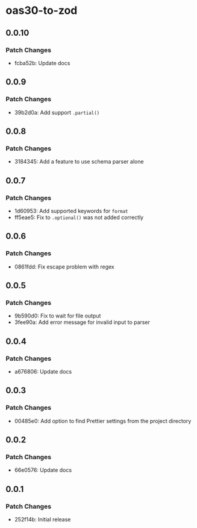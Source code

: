 # oas30-to-zod

## 0.0.10

### Patch Changes

- fcba52b: Update docs

## 0.0.9

### Patch Changes

- 39b2d0a: Add support `.partial()`

## 0.0.8

### Patch Changes

- 3184345: Add a feature to use schema parser alone

## 0.0.7

### Patch Changes

- 1d60953: Add supported keywords for `format`
- ff5eae5: Fix to `.optional()` was not added correctly

## 0.0.6

### Patch Changes

- 0861fdd: Fix escape problem with regex

## 0.0.5

### Patch Changes

- 9b590d0: Fix to wait for file output
- 3fee90a: Add error message for invalid input to parser

## 0.0.4

### Patch Changes

- a676806: Update docs

## 0.0.3

### Patch Changes

- 00485e0: Add option to find Prettier settings from the project directory

## 0.0.2

### Patch Changes

- 66e0576: Update docs

## 0.0.1

### Patch Changes

- 252f14b: Initial release
